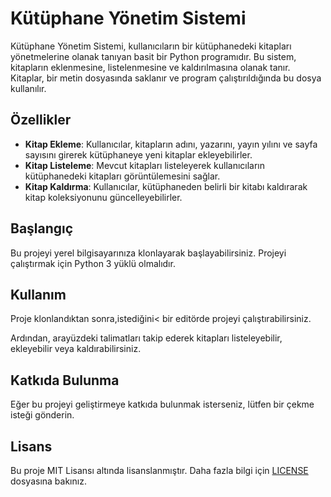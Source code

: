 # Kütüphane Yönetim Sistemi

Kütüphane Yönetim Sistemi, kullanıcıların bir kütüphanedeki kitapları yönetmelerine olanak tanıyan basit bir Python programıdır. Bu sistem, kitapların eklenmesine, listelenmesine ve kaldırılmasına olanak tanır. Kitaplar, bir metin dosyasında saklanır ve program çalıştırıldığında bu dosya kullanılır.

## Özellikler

- **Kitap Ekleme**: Kullanıcılar, kitapların adını, yazarını, yayın yılını ve sayfa sayısını girerek kütüphaneye yeni kitaplar ekleyebilirler.
- **Kitap Listeleme**: Mevcut kitapları listeleyerek kullanıcıların kütüphanedeki kitapları görüntülemesini sağlar.
- **Kitap Kaldırma**: Kullanıcılar, kütüphaneden belirli bir kitabı kaldırarak kitap koleksiyonunu güncelleyebilirler.

## Başlangıç

Bu projeyi yerel bilgisayarınıza klonlayarak başlayabilirsiniz. Projeyi çalıştırmak için Python 3 yüklü olmalıdır.


## Kullanım

Proje klonlandıktan sonra,istediğini< bir editörde projeyi çalıştırabilirsiniz.


Ardından, arayüzdeki talimatları takip ederek kitapları listeleyebilir, ekleyebilir veya kaldırabilirsiniz.

## Katkıda Bulunma

Eğer bu projeyi geliştirmeye katkıda bulunmak isterseniz, lütfen bir çekme isteği gönderin. 

## Lisans

Bu proje MIT Lisansı altında lisanslanmıştır. Daha fazla bilgi için [LICENSE](LICENSE) dosyasına bakınız.


